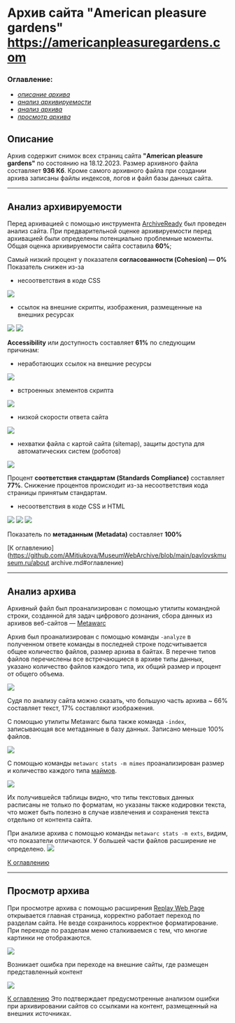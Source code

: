 # Архив сайта "American pleasure gardens" https://americanpleasuregardens.com    

### 

### Оглавление:

- [*описание архива*](#описание) 
- [*анализ архивируемости*](#анализ-архивабилити) 
- [*анализ архива*](#анализ-архива)
- [*просмотр архива*](#просмотр-архива)

## 

## Описание

Архив содержит снимок всех страниц сайта **"American pleasure gardens"** по состоянию на 18.12.2023. Размер архивного файла составляет **936 Кб**. Кроме самого архивного файла при создании архива записаны файлы индексов, логов и файл базы данных сайта.

------

## 

## Анализ архивируемости

Перед архивацией с помощью инструмента [ArchiveReady](https://archiveready.com/) был проведен анализ сайта. При предварительной оценке архивируемости перед архивацией были определены потенциально проблемные моменты. Общая оценка архивируемости сайта составила **60%**;

Cамый низкий процент у показателя **согласованности (Cohesion) — 0%** Показатель снижен из-за

- несоответствия в коде CSS

<img src="/americanpleasuregardens.com/images/image-20231220164753999.png"/>

- ссылок на внешние скрипты, изображения, размещенные на внешних ресурсах

<img src="/americanpleasuregardens.com/images/image-20231220164853680.png"/>
<img src="/americanpleasuregardens.com/images/image-20231220165140506.png"/>

**Accessibility** или доступность составляет **61%** по следующим причинам:

- неработающих ссылок на внешние ресурсы

<img src="/americanpleasuregardens.com/images/image-20231220165414815.png"/>

- встроенных элементов скрипта
<img src="/americanpleasuregardens.com/images/image-20231220165519905.png"/>

- низкой скорости ответа сайта
<img src="/americanpleasuregardens.com/images/image-20231220165704514.png"/>

- нехватки файла с картой сайта (sitemap),  защиты доступа для автоматических систем (роботов)
<img src="/americanpleasuregardens.com/images/image-20231220165820736.png"/>

Процент **соответствия стандартам (Standards Compliance)** составляет **77%**. Снижение процентов происходит из-за несоответствия кода страницы принятым стандартам.

- несоответствия в коде CSS и HTML
<img src="/americanpleasuregardens.com/images/image-20231220170329717.png"/>

<img src="/americanpleasuregardens.com/images/image-20231220170456265.png"/>

<img src="/americanpleasuregardens.com/images/image-20231220170524947.png"/>

Показатель по **метаданным (Metadata)** составляет **100%**

[К оглавлению](https://github.com/AMitiukova/MuseumWebArchive/blob/main/pavlovskmuseum.ru/about archive.md#оглавление)

------

## 

## Анализ архива

Архивный файл был проанализирован с помощью утилиты командной строки, созданной для задач цифрового дознания, сбора данных из архивов веб-сайтов — [Metawarc](https://github.com/datacoon/metawarc)

Архив был проанализирован с помощью команды `-analyze` в полученном ответе команды в последней строке подсчитывается общее количество файлов, размер архива в байтах. В перечне типов файлов перечислены все встречающиеся в архиве типы данных, указано количество файлов каждого типа, их общий размер и процент от общего объема.

<img src="/americanpleasuregardens.com/images/image-20231220170728219.png"/>

Судя по анализу сайта можно сказать, что большую часть архива ~ 66% составляет текст, 17% составляют изображения.

С помощью утилиты Metawarc была также команда `-index`, записывающая все метаданные в базу данных. Записано меньше 100% файлов.

<img src="/americanpleasuregardens.com/images/image-20231220171312744.png"/>

С помощью команды `metawarc stats -m mimes` проанализирован размер и количество каждого типа [маймов](https://ru.wikipedia.org/wiki/MIME).

<img src="/americanpleasuregardens.com/images/image-20231220171438337.png"/>

Их получившейся таблицы видно, что типы текстовых данных расписаны не только по форматам, но указаны также кодировки текста, что может быть полезно в случае извлечения и сохранения текста отдельно от контента сайта.

При анализе архива с помощью команды `metawarc stats -m exts`, видим, что показатели отличаются. У большей части файлов расширение не определено.
<img src="/americanpleasuregardens.com/images/image-20231220171632691.png"/>

[К оглавлению](#оглавление)

------

## 

## Просмотр архива

При просмотре архива с помощью расширения [Replay Web Page](https://replayweb.page/) открывается главная страница, корректно работает переход по разделам сайта. Не везде сохранилось корректное форматирование. При переходе по разделам меню сталкиваемся с тем, что многие картинки не отображаются.

<img src="/americanpleasuregardens.com/images/image-2023122017201340.png"/>

Возникает ошибка при переходе на внешние сайты, где  размещен представленный контент

<img src="/americanpleasuregardens.com/images/image-20231220172203884.png"/>

[К оглавлению](#оглавление)
Это подтверждает предусмотренные анализом ошибки при  архивировании сайтов со ссылками на контент, размещенный на внешних  источниках.
